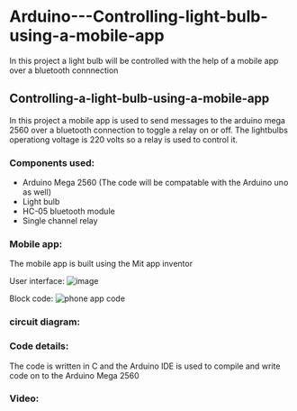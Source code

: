 # Arduino---Controlling-light-bulb-using-a-mobile-app
In this project a light bulb will be controlled with the help of a mobile app over a bluetooth connnection

## Controlling-a-light-bulb-using-a-mobile-app
In this project a mobile app is used to send messages to the arduino mega 2560 over a bluetooth connection to toggle a relay on or off. The lightbulbs operationg voltage is 220 volts so a relay is used to control it.



### Components used:
* Arduino Mega 2560 (The code will be compatable with the Arduino uno as well)
* Light bulb 
* HC-05 bluetooth module
* Single channel relay 


### Mobile app:
The mobile app is built using the Mit app inventor

User interface:
![image](https://user-images.githubusercontent.com/86454491/187058975-1f85e3fb-1640-4e21-9388-d1c49db5085d.png)

Block code:
![phone app code ](https://user-images.githubusercontent.com/86454491/187058998-a0f929cb-02ee-461d-8a4f-13805465d412.png)


### circuit diagram: 



### Code details:
The code is written in C and the Arduino IDE is used to compile and write code on to the Arduino Mega 2560 

### Video:
